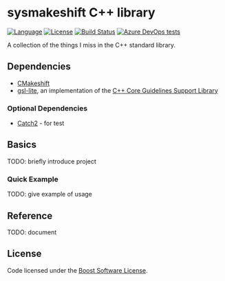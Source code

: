 # sysmakeshift C++ library

[![Language](https://img.shields.io/badge/language-C%2B%2B17%20%28headers%20C%2B%2B14%29-blue)](https://en.wikipedia.org/wiki/C%2B%2B#Standardization)
 [![License](https://img.shields.io/badge/license-Boost-green)](https://opensource.org/licenses/BSL-1.0)
 [![Build Status](https://dev.azure.com/moritzbeutel/sysmakeshift/_apis/build/status/mbeutel.sysmakeshift?branchName=master)](https://dev.azure.com/moritzbeutel/sysmakeshift/_build/latest?definitionId=3&branchName=master)
 [![Azure DevOps tests](https://img.shields.io/azure-devops/tests/moritzbeutel/sysmakeshift/3)](https://dev.azure.com/moritzbeutel/sysmakeshift/_testManagement/runs)


A collection of the things I miss in the C++ standard library.


## Dependencies

* [CMakeshift](https://github.com/mbeutel/CMakeshift)
* [gsl-lite](https://github.com/martinmoene/gsl-lite), an implementation of the [C++ Core Guidelines Support Library](https://isocpp.github.io/CppCoreGuidelines/CppCoreGuidelines#S-gsl)


### Optional Dependencies

* [Catch2](https://github.com/catchorg/Catch2) - for test


## Basics

TODO: briefly introduce project


### Quick Example

TODO: give example of usage


## Reference

TODO: document


## License

Code licensed under the [Boost Software License](LICENSE.txt).
